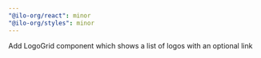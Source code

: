 ```yaml
---
"@ilo-org/react": minor
"@ilo-org/styles": minor
---
```


Add LogoGrid component which shows a list of logos with an optional link
